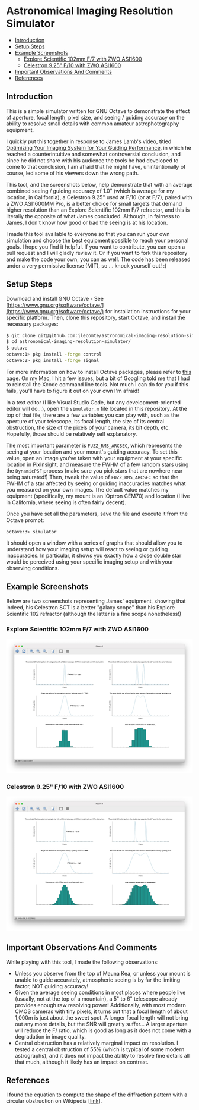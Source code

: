 # Astronomical Imaging Resolution Simulator

<!-- toc -->

- [Introduction](#introduction)
- [Setup Steps](#setup-steps)
- [Example Screenshots](#example-screenshots)
  - [Explore Scientific 102mm F/7 with ZWO ASI1600](#explore-scientific-102mm-f7-with-zwo-asi1600)
  - [Celestron 9.25" F/10 with ZWO ASI1600](#celestron-925-f10-with-zwo-asi1600)
- [Important Observations And Comments](#important-observations-and-comments)
- [References](#references)

<!-- tocstop -->

## Introduction

This is a simple simulator written for GNU Octave to demonstrate the effect of aperture, focal length, pixel size, and seeing / guiding accuracy on the ability to resolve small details with common amateur astrophotography equipment.

I quickly put this together in response to James Lamb's video, titled [Optimizing Your Imaging System for Your Guiding Performance](https://www.youtube.com/watch?v=vvJYCM4F8G0), in which he reached a counterintuitive and somewhat controversial conclusion, and since he did not share with his audience the tools he had developed to come to that conclusion, I am afraid that he might have, unintentionally of course, led some of his viewers down the wrong path.

This tool, and the screenshots below, help demonstrate that with an average combined seeing / guiding accuracy of 1.0" (which is average for my location, in California), a Celestron 9.25" used at F/10 (or at F/7), paired with a ZWO ASI1600MM Pro, is a better choice for small targets that demand higher resolution than an Explore Scientific 102mm F/7 refractor, and this is literally the opposite of what James concluded. Although, in fairness to James, I don't know how good or bad the seeing is at his location.

I made this tool available to everyone so that you can run your own simulation and choose the best equipment possible to reach your personal goals. I hope you find it helpful. If you want to contribute, you can open a pull request and I will gladly review it. Or if you want to fork this repository and make the code your own, you can as well. The code has been released under a very permissive license (MIT), so ... knock yourself out! :)

## Setup Steps

Download and install GNU Octave - See [https://www.gnu.org/software/octave/](https://www.gnu.org/software/octave/) for installation instructions for your specific platform. Then, clone this repository, start Octave, and install the necessary packages:

```bash
$ git clone git@github.com:jlecomte/astronomical-imaging-resolution-simulator.git
$ cd astronomical-imaging-resolution-simulator/
$ octave
octave:1> pkg install -forge control
octave:2> pkg install -forge signal
```

For more information on how to install Octave packages, please refer to [this page](https://www.scivision.dev/gnu-octave-install-packages/). On my Mac, I hit a few issues, but a bit of Googling told me that I had to reinstall the Xcode command line tools. Not much I can do for you if this fails, you'll have to figure it out on your own I'm afraid!

In a text editor (I like Visual Studio Code, but any development-oriented editor will do...), open the `simulator.m` file located in this repository. At the top of that file, there are a few variables you can play with, such as the aperture of your telescope, its focal length, the size of its central obstruction, the size of the pixels of your camera, its bit depth, etc. Hopefully, those should be relatively self explanatory.

The most important parameter is `FUZZ_RMS_ARCSEC`, which represents the seeing at your location and your mount's guiding accuracy. To set this value, open an image you've taken with your equipment at your specific location in PixInsight, and measure the FWHM of a few random stars using the `DynamicPSF` process (make sure you pick stars that are nowhere near being saturated!) Then, tweak the value of `FUZZ_RMS_ARCSEC` so that the FWHM of a star affected by seeing or guiding inaccuracies matches what you measured on your own images. The default value matches my equipment (specifically, my mount is an iOptron CEM70) and location (I live in California, where seeing is often fairly decent).

Once you have set all the parameters, save the file and execute it from the Octave prompt:

```
octave:3> simulator
```

It should open a window with a series of graphs that should allow you to understand how your imaging setup will react to seeing or guiding inaccuracies. In particular, it shows you exactly how a close double star would be perceived using your specific imaging setup and with your observing conditions.

## Example Screenshots

Below are two screenshots representing James' equipment, showing that indeed, his Celestron SCT is a better "galaxy scope" than his Explore Scientific 102 refractor (although the latter is a fine scope nonetheless!)

### Explore Scientific 102mm F/7 with ZWO ASI1600

![Explore Scientific 102mm F/7 with ZWO ASI1600](screenshots/ES102_F7.jpg)

### Celestron 9.25" F/10 with ZWO ASI1600

![Celestron 9.25" F/10 with ZWO ASI1600](screenshots/C9.25_F10.jpg)

## Important Observations And Comments

While playing with this tool, I made the following observations:

* Unless you observe from the top of Mauna Kea, or unless your mount is unable to guide accurately, atmospheric seeing is by far the limiting factor, NOT guiding accuracy!
* Given the average seeing conditions in most places where people live (usually, not at the top of a mountain), a 5" to 6" telescope already provides enough raw resolving power! Additionally, with most modern CMOS cameras with tiny pixels, it turns out that a focal length of about 1,000m is just about the sweet spot. A longer focal length will not bring out any more details, but the SNR will greatly suffer... A larger aperture will reduce the F/ ratio, which is good as long as it does not come with a degradation in image quality.
* Central obstruction has a relatively marginal impact on resolution. I tested a central obstruction of 55% (which is typical of some modern astrographs), and it does not impact the ability to resolve fine details all that much, although it likely has an impact on contrast.

## References

I found the equation to compute the shape of the diffraction pattern with a circular obstruction on Wikipedia [[link](https://en.wikipedia.org/wiki/Airy_disk#Obscured_Airy_pattern)].
